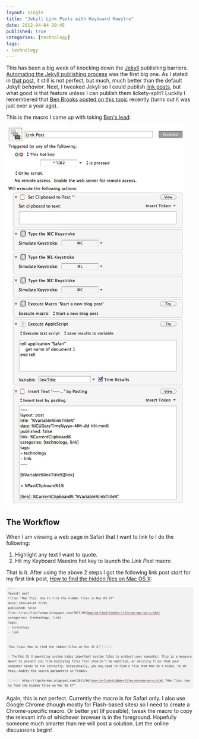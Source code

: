 ```yaml
---
layout: single
title: "Jekyll Link Posts with Keyboard Maestro"
date: 2012-04-04 20:45
published: true
categories: [technology]
tags:
- technology
---
```


This has been a big week of knocking down the [Jekyll][jekyll] publishing barriers. [Automating the Jekyll publishing process][auto] was the first big one. As I stated in [that post][auto], it still is not perfect, but much, much better than the default Jekyll _behavior_. Next, I tweaked Jekyll so I could publish [link posts][linkposts], but what good is that feature unless I can publish them lickety-split? Luckily I remembered that [Ben Brooks][ben] [posted on this topic][benhow] recently (turns out it was just over a year ago). 

This is the macro I came up with taking [Ben's lead][benhow]:

![Keyboard Maestro Macro for Link Posts](/uploads/2012/04/KeyboardMaestroLinkPost.jpg "Keyboard Maestro Macro for Link Posts")

## The Workflow

When I am viewing a web page in Safari that I want to link to I do the following:

1. Highlight any text I want to quote.
2. Hit my Keyboard Maestro hot key to launch the _Link Post_ macro

That is it. After using the above 2 steps I got the following link post _start_ for my first link post, [How to find the hidden files on Mac OS X][howto]:

![Sample Output from Keyboard Maestro Link Post Macro](/uploads/2012/04/KMLP-Sample.jpg "Sample Output from Keyboard Maestro Link Post Macro")

Again, this is not perfect. Currently the macro is for Safari only. I also use Google Chrome (though mostly for Flash-based sites) so I need to create a Chrome-specific macro. Or better yet (if possible), tweak the macro to copy the relevant info of whichever browser is in the foreground. Hopefully someone much smarter than me will post a solution. Let the online discussions begin!

[jekyll]: http://jekyllrb.com/ "Jekyll Blogging Platform"
[linkposts]: /2012/04/Link-Posts-With-Jekyll/ "Link Posts with Jekyll by Brandon Bohling"
[auto]: /2012/03/Automating-Jekyll/ "Automating Jekyll by Brandon Bohling"
[ben]: http://benbrooks.me/ "Ben Brooks"
[benhow]: http://brooksreview.net/2011/03/cmd-one/ "How I Blow with Keyboard Maestro and TextMate by Ben Brooks"
[howto]: /2012/03/How-to-find-hidden-files-OSX/ "How to find the hidden files on Mac OS X by Brandon Bohling"